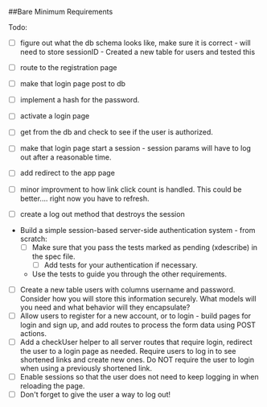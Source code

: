 ##Bare Minimum Requirements

Todo:
 * [ ] figure out what the db schema looks like, make sure it is correct - will need to store sessionID - Created a new table for users and tested this 
 * [ ] route to the registration page
 * [ ] make that login page post to db
 * [ ] implement a hash for the password.
 * [ ] activate a login page
 * [ ] get from the db and check to see if the user is authorized.
 * [ ] make that login page start a session - session params will have to log out after a reasonable time.  
 * [ ] add redirect to the app page 
 * [ ] minor improvment to how link click count is handled. This could be better.... right now you have to refresh.
 * [ ] create a log out method that destroys the session


* Build a simple session-based server-side authentication system - from scratch:
    * [ ] Make sure that you pass the tests marked as pending (xdescribe) in the spec file.
        * [ ] Add tests for your authentication if necessary.
    * Use the tests to guide you through the other requirements.
* [ ] Create a new table users with columns username and password. Consider how you will store this information securely. What models will you need and what behavior will they encapsulate?
* [ ] Allow users to register for a new account, or to login - build pages for login and sign up, and add routes to process the form data using POST actions.
* [ ] Add a checkUser helper to all server routes that require login, redirect the user to a login page as needed. Require users to log in to see shortened links and create new ones. Do NOT require the user to login when using a previously shortened link.
* [ ] Enable sessions so that the user does not need to keep logging in when reloading the page.
* [ ] Don't forget to give the user a way to log out!
